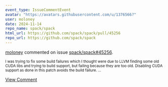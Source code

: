 ```yaml
---
event_type: IssueCommentEvent
avatar: "https://avatars.githubusercontent.com/u/1376566?"
user: moloney
date: 2024-11-14
repo_name: spack/spack
html_url: https://github.com/spack/spack/pull/45256
repo_url: https://github.com/spack/spack
---
```


<a href='https://github.com/moloney' target='_blank'>moloney</a> commented on issue <a href='https://github.com/spack/spack/pull/45256' target='_blank'>spack/spack#45256</a>.

<small>I was trying to fix some build failures which I thought were due to LLVM finding some old CUDA libs and trying to build support, but failing because they are too old.  Disabling CUDA support as done in this patch avoids the build failure....</small>

<a href='https://github.com/spack/spack/pull/45256' target='_blank'>View Comment</a>